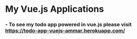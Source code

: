 # My Vue.js Applications

### - To see my todo app powered in vue.js please visit https://todo-app-vuejs-ammar.herokuapp.com/
